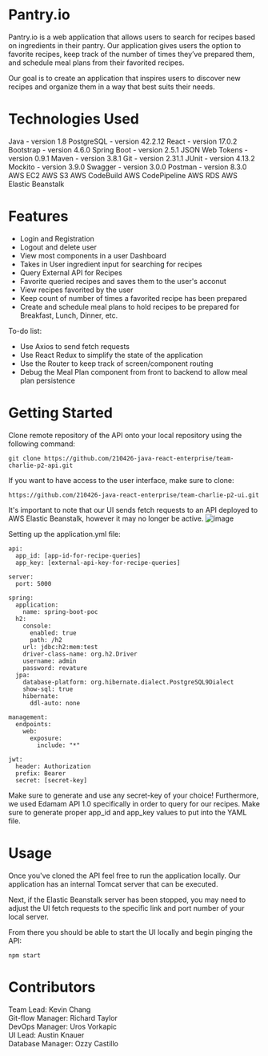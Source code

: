 # Pantry.io
Pantry.io is a web application that allows users to search for recipes based on ingredients in their pantry. Our application gives users the option to favorite recipes, keep track of the number of times they’ve prepared them, and schedule meal plans from their favorited recipes.  

Our goal is to create an application that inspires users to discover new recipes and organize them in a way that best suits their needs.

# Technologies Used
Java - version 1.8
PostgreSQL - version 42.2.12
React - version 17.0.2
Bootstrap - version 4.6.0
Spring Boot - version 2.5.1
JSON Web Tokens - version 0.9.1
Maven - version 3.8.1
Git - version 2.31.1
JUnit - version 4.13.2
Mockito - version 3.9.0
Swagger - version 3.0.0
Postman - version 8.3.0
AWS EC2
AWS S3
AWS CodeBuild
AWS CodePipeline
AWS RDS
AWS Elastic Beanstalk


# Features
- Login and Registration
- Logout and delete user
- View most components in a user Dashboard
- Takes in User ingredient input for searching for recipes
- Query External API for Recipes
- Favorite queried recipes and saves them to the user's acconut
- View recipes favorited by the user
- Keep count of number of times a favorited recipe has been prepared
- Create and schedule meal plans to hold recipes to be prepared for Breakfast, Lunch, Dinner, etc.

To-do list:
- Use Axios to send fetch requests 
- Use React Redux to simplify the state of the application
- Use the Router to keep track of screen/component routing
- Debug the Meal Plan component from front to backend to allow meal plan persistence

# Getting Started
Clone remote repository of the API onto your local repository using the following command:
```
git clone https://github.com/210426-java-react-enterprise/team-charlie-p2-api.git
```
If you want to have access to the user interface, make sure to clone:
```
https://github.com/210426-java-react-enterprise/team-charlie-p2-ui.git
```
It's important to note that our UI sends fetch requests to an API deployed to AWS Elastic Beanstalk, however it may no longer be active.
![image](https://user-images.githubusercontent.com/83236234/122941553-7c808880-d343-11eb-8c74-86331a9a5bac.png)

Setting up the application.yml file:
```
api:
  app_id: [app-id-for-recipe-queries]
  app_key: [external-api-key-for-recipe-queries]
​
server:
  port: 5000
​
spring:
  application:
    name: spring-boot-poc
  h2:
    console:
      enabled: true
      path: /h2
    url: jdbc:h2:mem:test
    driver-class-name: org.h2.Driver
    username: admin
    password: revature
  jpa:
    database-platform: org.hibernate.dialect.PostgreSQL9Dialect
    show-sql: true
    hibernate:
      ddl-auto: none
​
management:
  endpoints:
    web:
      exposure:
        include: "*"
​
jwt:
  header: Authorization
  prefix: Bearer
  secret: [secret-key]
```

Make sure to generate and use any secret-key of your choice! Furthermore, we used Edamam API 1.0 specifically in order to query for our recipes. Make sure to generate proper app_id and app_key values to put into the YAML file.

# Usage
Once you've cloned the API feel free to run the application locally. Our application has an internal Tomcat server that can be executed.

Next, if the Elastic Beanstalk server has been stopped, you may need to adjust the UI fetch requests to the specific link and port number of your local server.

From there you should be able to start the UI locally and begin pinging the API:
```
npm start
```


# Contributors
Team Lead: Kevin Chang  
Git-flow Manager: Richard Taylor  
DevOps Manager: Uros Vorkapic   
UI Lead: Austin Knauer  
Database Manager: Ozzy Castillo   

